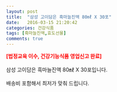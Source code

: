 ```yaml
---
layout: post
title:  "삼성 고이담은 흑마늘진액 80㎖ X 30포"
date:   2016-03-15 21:20:42
categories: 건강식품
tags: [흑마늘진액,효도선물]
comments: true
---
```


<strong><span style="color: rgb(255, 0, 0);">[법정교육 이수, 건강기능식품 영업신고 완료]</span></strong>
<br><br>
삼성 고이담은 흑마늘진액 80㎖ X 30포입니다.
<br><br>
배송비 포함해서 최저가 맞춰 드립니다.
<br>
<br>
<img class="image" src="https://1.bp.blogspot.com/-W5EkJ15r4CM/W_q5dDzv3sI/AAAAAAAAA7g/TbsGzT0EBKQBXnZiUDgb_RTv-eXPmdW_ACLcBGAs/s320/3457345634.jpg" alt=""/>
<br>
<br>
<img class="image" src="http://www.nbbang.co.kr/data/webedit/20171114142649_fgjxmthp.jpg" alt=""/>  